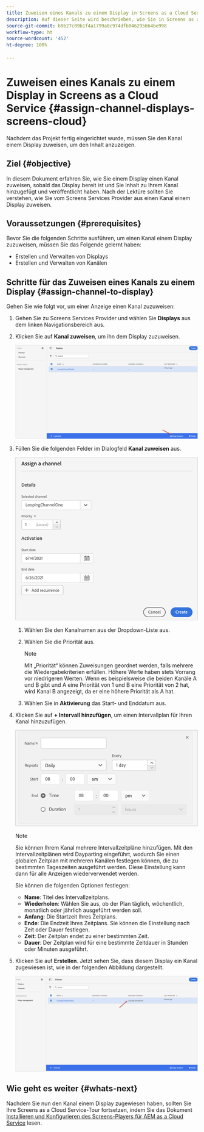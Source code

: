 ```yaml
---
title: Zuweisen eines Kanals zu einem Display in Screens as a Cloud Service
description: Auf dieser Seite wird beschrieben, wie Sie in Screens as a Cloud Service einen Kanal einem Display zuweisen.
source-git-commit: b9b27c09b1f4a1799a8c974dfb846295664be998
workflow-type: ht
source-wordcount: '452'
ht-degree: 100%

---
```



# Zuweisen eines Kanals zu einem Display in Screens as a Cloud Service {#assign-channel-displays-screens-cloud}

Nachdem das Projekt fertig eingerichtet wurde, müssen Sie den Kanal einem Display zuweisen, um den Inhalt anzuzeigen.

## Ziel {#objective}

In diesem Dokument erfahren Sie, wie Sie einem Display einen Kanal zuweisen, sobald das Display bereit ist und Sie Inhalt zu Ihrem Kanal hinzugefügt und veröffentlicht haben. Nach der Lektüre sollten Sie verstehen, wie Sie vom Screens Services Provider aus einen Kanal einem Display zuweisen.

## Voraussetzungen {#prerequisites}

Bevor Sie die folgenden Schritte ausführen, um einen Kanal einem Display zuzuweisen, müssen Sie das Folgende gelernt haben:

* Erstellen und Verwalten von Displays
* Erstellen und Verwalten von Kanälen

## Schritte für das Zuweisen eines Kanals zu einem Display {#assign-channel-to-display}

Gehen Sie wie folgt vor, um einer Anzeige einen Kanal zuzuweisen:

1. Gehen Sie zu Screens Services Provider und wählen Sie **Displays** aus dem linken Navigationsbereich aus.

1. Klicken Sie auf **Kanal zuweisen**, um ihn dem Display zuzuweisen.

   ![image](/help/screens-cloud/assets/display/assignchannel-1.png)

1. Füllen Sie die folgenden Felder im Dialogfeld **Kanal zuweisen** aus.

   ![image](/help/screens-cloud/assets/display/assignchannel-2.png)

   1. Wählen Sie den Kanalnamen aus der Dropdown-Liste aus.
   1. Wählen Sie die Priorität aus.

      >[!NOTE]
      >Mit „Priorität“ können Zuweisungen geordnet werden, falls mehrere die Wiedergabekriterien erfüllen. Höhere Werte haben stets Vorrang vor niedrigeren Werten. Wenn es beispielsweise die beiden Kanäle A und B gibt und A eine Priorität von 1 und B eine Priorität von 2 hat, wird Kanal B angezeigt, da er eine höhere Priorität als A hat.
   1. Wählen Sie in **Aktivierung** das Start- und Enddatum aus.

1. Klicken Sie auf **+ Intervall hinzufügen**, um einen Intervallplan für Ihren Kanal hinzuzufügen.

   ![image](/help/screens-cloud/assets/create-content/recurrence-1.png)

   >[!NOTE]
   >Sie können Ihrem Kanal mehrere Intervallzeitpläne hinzufügen. Mit den Intervallzeitplänen wird Dayparting eingeführt, wodurch Sie einen globalen Zeitplan mit mehreren Kanälen festlegen können, die zu bestimmten Tageszeiten ausgeführt werden. Diese Einstellung kann dann für alle Anzeigen wiederverwendet werden.

   Sie können die folgenden Optionen festlegen:

   * **Name**: Titel des Intervallzeitplans.
   * **Wiederholen**: Wählen Sie aus, ob der Plan täglich, wöchentlich, monatlich oder jährlich ausgeführt werden soll.
   * **Anfang**: Die Startzeit Ihres Zeitplans.
   * **Ende**: Die Endzeit Ihres Zeitplans. Sie können die Einstellung nach Zeit oder Dauer festlegen.
   * **Zeit**: Der Zeitplan endet zu einer bestimmten Zeit.
   * **Dauer**: Der Zeitplan wird für eine bestimmte Zeitdauer in Stunden oder Minuten ausgeführt.

1. Klicken Sie auf **Erstellen**. Jetzt sehen Sie, dass diesem Display ein Kanal zugewiesen ist, wie in der folgenden Abbildung dargestellt.

   ![image](/help/screens-cloud/assets/display/assignchannel-3.png)


## Wie geht es weiter {#whats-next}

Nachdem Sie nun den Kanal einem Display zugewiesen haben, sollten Sie Ihre Screens as a Cloud Service-Tour fortsetzen, indem Sie das Dokument [Installieren und Konfigurieren des Screens-Players für AEM as a Cloud Service](/help/screens-cloud/managing-players-registration/installing-screens-cloud-player.md) lesen.
